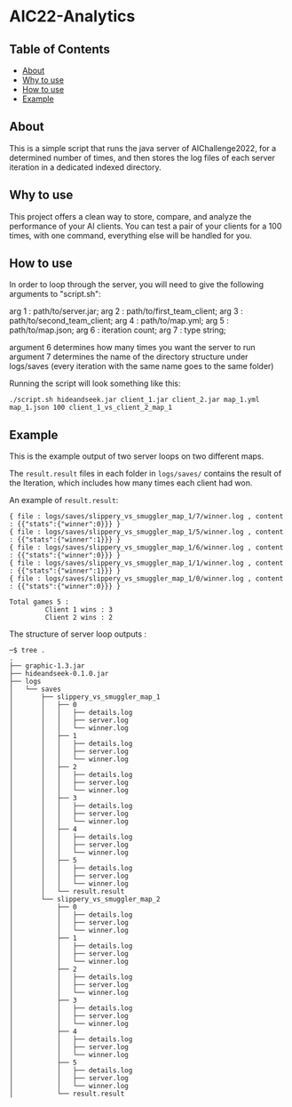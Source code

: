 # AIC22-Analytics

## Table of Contents

- [About](#about)
- [Why to use](#why_to_use)
- [How to use](#how_to_use)
- [Example](#example)


## About <a name = "about"></a>

This is a simple script that runs the java server of AIChallenge2022, for a determined number of times, 
 and then stores the log files of each server iteration in a dedicated indexed directory.

## Why to use <a name = "why_to_use"></a>

This project offers a clean way to store, compare, and analyze the performance of your AI clients.
You can test a pair of your clients for a 100 times, with one command, everything else will be handled for you.

## How to use <a name = "how_to_use"></a>

In order to loop through the server, you will need to give the
following arguments to "script.sh":

arg 1 : path/to/server.jar;
arg 2 : path/to/first_team_client;
arg 3 : path/to/second_team_client;
arg 4 : path/to/map.yml;
arg 5 : path/to/map.json;
arg 6 : iteration count;
arg 7 : type string;

argument 6 determines how many times you want the server to run
argument 7 determines the name of the directory structure under logs/saves (every iteration with the same name goes to the same folder)

Running the script will look something like this:

```
./script.sh hideandseek.jar client_1.jar client_2.jar map_1.yml map_1.json 100 client_1_vs_client_2_map_1 
```

## Example <a name = "example"></a>

This is the example output of two server loops on two different maps.

The ``result.result`` files in each folder in ``logs/saves/`` contains the result of the Iteration,
which includes how many times each client had won.

An example of ``result.result``:

```
{ file : logs/saves/slippery_vs_smuggler_map_1/7/winner.log , content : {{"stats":{"winner":0}}} }
{ file : logs/saves/slippery_vs_smuggler_map_1/5/winner.log , content : {{"stats":{"winner":1}}} }
{ file : logs/saves/slippery_vs_smuggler_map_1/6/winner.log , content : {{"stats":{"winner":0}}} }
{ file : logs/saves/slippery_vs_smuggler_map_1/1/winner.log , content : {{"stats":{"winner":1}}} }
{ file : logs/saves/slippery_vs_smuggler_map_1/0/winner.log , content : {{"stats":{"winner":0}}} }

Total games 5 :
         Client 1 wins : 3
         Client 2 wins : 2

```
The structure of server loop outputs :

```
─$ tree .                                                
.
├── graphic-1.3.jar
├── hideandseek-0.1.0.jar
├── logs
│   └── saves
│       ├── slippery_vs_smuggler_map_1
│       │   ├── 0
│       │   │   ├── details.log
│       │   │   ├── server.log
│       │   │   └── winner.log
│       │   ├── 1
│       │   │   ├── details.log
│       │   │   ├── server.log
│       │   │   └── winner.log
│       │   ├── 2
│       │   │   ├── details.log
│       │   │   ├── server.log
│       │   │   └── winner.log
│       │   ├── 3
│       │   │   ├── details.log
│       │   │   ├── server.log
│       │   │   └── winner.log
│       │   ├── 4
│       │   │   ├── details.log
│       │   │   ├── server.log
│       │   │   └── winner.log
│       │   ├── 5
│       │   │   ├── details.log
│       │   │   ├── server.log
│       │   │   └── winner.log
│       │   └── result.result
│       └── slippery_vs_smuggler_map_2
│           ├── 0
│           │   ├── details.log
│           │   ├── server.log
│           │   └── winner.log
│           ├── 1
│           │   ├── details.log
│           │   ├── server.log
│           │   └── winner.log
│           ├── 2
│           │   ├── details.log
│           │   ├── server.log
│           │   └── winner.log
│           ├── 3
│           │   ├── details.log
│           │   ├── server.log
│           │   └── winner.log
│           ├── 4
│           │   ├── details.log
│           │   ├── server.log
│           │   └── winner.log
│           ├── 5
│           │   ├── details.log
│           │   ├── server.log
│           │   └── winner.log        
│           └── result.result
```









